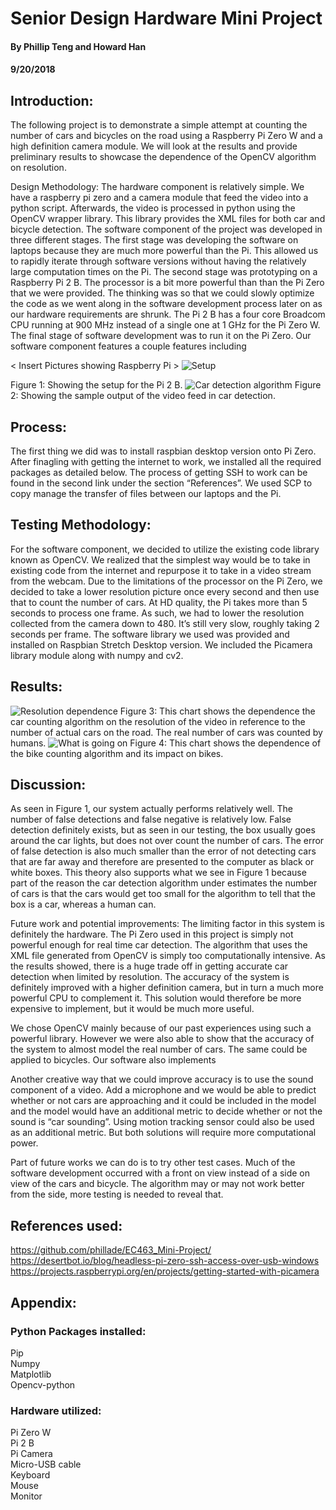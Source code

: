 # Senior Design Hardware Mini Project
#### By Phillip Teng and Howard Han
#### 9/20/2018

## Introduction: 
The following project is to demonstrate a simple attempt at counting the number of cars and bicycles on the road using a Raspberry Pi Zero W and a high definition camera module. We will look at the results and provide preliminary results to showcase the dependence of the OpenCV algorithm on resolution. 

Design Methodology:
	The hardware component is relatively simple. We have a raspberry pi zero and a camera module that feed the video into a python script. Afterwards, the video is processed in python using the OpenCV wrapper library. This library provides the XML files for both car and bicycle detection.
	The software component of the project was developed in three different stages. The first stage was developing the software on laptops because they are much more powerful than the Pi. This allowed us to rapidly iterate through software versions without having the relatively large computation times on the Pi. The second stage was prototyping on a Raspberry Pi 2 B. The processor is a bit more powerful than than the Pi Zero that we were provided. The thinking was so that we could slowly optimize the code as we went along in the software development process later on as our hardware requirements are shrunk. The Pi 2 B has a four core Broadcom CPU running at 900 MHz instead of a single one at 1 GHz for the Pi Zero W. The final stage of software development was to run it on the Pi Zero.
	Our software component features a couple features including 

< Insert Pictures showing Raspberry Pi >
![Setup](https://i.imgur.com/ve2Jf4d.jpg)

Figure 1: Showing the setup for the Pi 2 B.
![Car detection algorithm](https://i.imgur.com/aF1naWq.png)
Figure 2: Showing the sample output of the video feed in car detection.


## Process:
The first thing we did was to install raspbian desktop version onto Pi Zero. After finagling with getting the internet to work, we installed all the required packages as detailed below. The process of getting SSH to work can be found in the second link under the section “References”. We used SCP to copy manage the transfer of files between our laptops and the Pi.

## Testing Methodology:
For the software component, we decided to utilize the existing code library known as OpenCV. We realized that the simplest way would be to take in existing code from the internet and repurpose it to take in a video stream from the webcam. Due to the limitations of the processor on the Pi Zero, we decided to take a lower resolution picture once every second and then use that to count the number of cars. At HD quality, the Pi takes more than 5 seconds to process one frame. As such, we had to lower the resolution collected from the camera down to 480. It’s still very slow, roughly taking 2 seconds per frame.
The software library we used was provided and installed on Raspbian Stretch Desktop version. We included the Picamera library module along with numpy and cv2. 

## Results:
![Resolution dependence](https://i.imgur.com/tlrTZAO.png)
Figure 3: This chart shows the dependence the car counting algorithm on the resolution of the video in reference to the number of actual cars on the road. The real number of cars was counted by humans.
![What is going on]()
Figure 4: This chart shows the dependence of the bike counting algorithm and its impact on bikes.

## Discussion:

As seen in Figure 1, our system actually performs relatively well. The number of false detections and false negative is relatively low. False detection definitely exists, but as seen in our testing, the box usually goes around the car lights, but does not over count the number of cars. The error of false detection is also much smaller than the error of not detecting cars that are far away and therefore are presented to the computer as black or white boxes. This theory also supports what we see in Figure 1 because part of the reason the car detection algorithm under estimates the number of cars is that the cars would get too small for the algorithm to tell that the box is a car, whereas a human can.


Future work and potential improvements:
	The limiting factor in this system is definitely the hardware. The Pi Zero used in this project is simply not powerful enough for real time car detection. The algorithm that uses the XML file generated from OpenCV is simply too computationally intensive. As the results showed, there is a huge trade off in getting accurate car detection when limited by resolution. The accuracy of the system is definitely improved with a higher definition camera, but in turn a much more powerful CPU to complement it. This solution would therefore be more expensive to implement, but it would be much more useful.

We chose OpenCV mainly because of our past experiences using such a powerful library. However we were also able to show that the accuracy of the system to almost model the real number of cars. The same could be applied to bicycles. Our software also implements 

Another creative way that we could improve accuracy is to use the sound component of a video. Add a microphone and we would be able to predict whether or not cars are approaching and it could be included in the model and the model would have an additional metric to decide whether or not the sound is “car sounding”. Using motion tracking sensor could also be used as an additional metric. But both solutions will require more computational power.

Part of future works we can do is to try other test cases. Much of the software development occurred with a front on view instead of a side on view of the cars and bicycle. The algorithm may or may not work better from the side, more testing is needed to reveal that.


## References used:
https://github.com/phillade/EC463_Mini-Project/
https://desertbot.io/blog/headless-pi-zero-ssh-access-over-usb-windows
https://projects.raspberrypi.org/en/projects/getting-started-with-picamera


## Appendix:

### Python Packages installed:
Pip <br/>
Numpy <br/>
Matplotlib <br/>
Opencv-python <br/>

### Hardware utilized:
Pi Zero W <br/>
Pi 2 B <br/>
Pi Camera <br/>
Micro-USB cable <br/>
Keyboard <br/>
Mouse <br/>
Monitor <br/>

